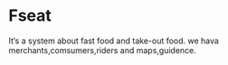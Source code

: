 # Fseat

It‘s a system about fast food and take-out food.
we hava merchants,comsumers,riders and maps,guidence.

